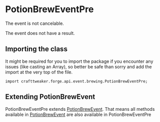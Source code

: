 # PotionBrewEventPre

The event is not cancelable.

The event does not have a result.

## Importing the class

It might be required for you to import the package if you encounter any issues (like casting an Array), so better be safe than sorry and add the import at the very top of the file.
```zenscript
import crafttweaker.forge.api.event.brewing.PotionBrewEventPre;
```


## Extending PotionBrewEvent

PotionBrewEventPre extends [PotionBrewEvent](/forge/api/event/brewing/PotionBrewEvent). That means all methods available in [PotionBrewEvent](/forge/api/event/brewing/PotionBrewEvent) are also available in PotionBrewEventPre

